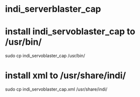 # indi_serverblaster_cap

# install indi_servoblaster_cap to /usr/bin/

sudo cp indi_servoblaster_cap /usr/bin/

# install xml to /usr/share/indi/

sudo cp indi_servoblaster_cap.xml /usr/share/indi/

